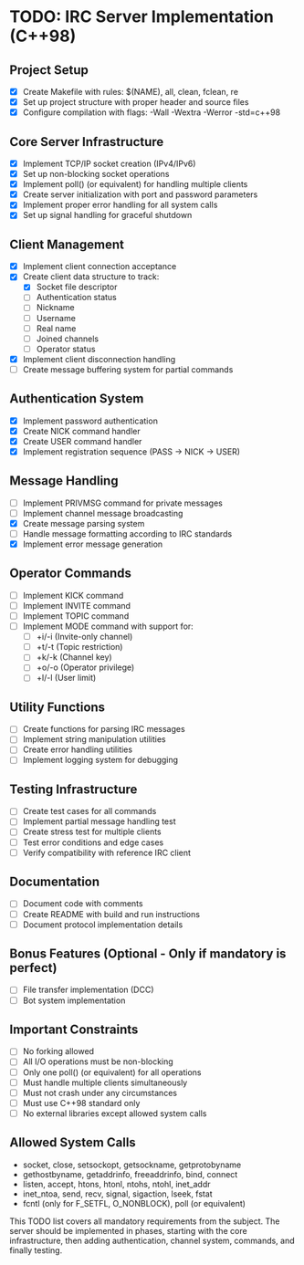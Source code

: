 # TODO: IRC Server Implementation (C++98)

## Project Setup
- [x] Create Makefile with rules: $(NAME), all, clean, fclean, re
- [x] Set up project structure with proper header and source files
- [x] Configure compilation with flags: -Wall -Wextra -Werror -std=c++98

## Core Server Infrastructure
- [x] Implement TCP/IP socket creation (IPv4/IPv6)
- [x] Set up non-blocking socket operations
- [x] Implement poll() (or equivalent) for handling multiple clients
- [x] Create server initialization with port and password parameters
- [x] Implement proper error handling for all system calls
- [x] Set up signal handling for graceful shutdown

## Client Management
- [x] Implement client connection acceptance
- [x] Create client data structure to track:
  - [x] Socket file descriptor
  - [ ] Authentication status
  - [ ] Nickname
  - [ ] Username
  - [ ] Real name
  - [ ] Joined channels
  - [ ] Operator status
- [x] Implement client disconnection handling
- [ ] Create message buffering system for partial commands

## Authentication System
- [x] Implement password authentication
- [x] Create NICK command handler
- [x] Create USER command handler
- [x] Implement registration sequence (PASS → NICK → USER)

## Message Handling
- [ ] Implement PRIVMSG command for private messages
- [ ] Implement channel message broadcasting
- [x] Create message parsing system
- [ ] Handle message formatting according to IRC standards
- [x] Implement error message generation

## Operator Commands
- [ ] Implement KICK command
- [ ] Implement INVITE command
- [ ] Implement TOPIC command
- [ ] Implement MODE command with support for:
  - [ ] +i/-i (Invite-only channel)
  - [ ] +t/-t (Topic restriction)
  - [ ] +k/-k (Channel key)
  - [ ] +o/-o (Operator privilege)
  - [ ] +l/-l (User limit)

## Utility Functions
- [ ] Create functions for parsing IRC messages
- [ ] Implement string manipulation utilities
- [ ] Create error handling utilities
- [ ] Implement logging system for debugging

## Testing Infrastructure
- [ ] Create test cases for all commands
- [ ] Implement partial message handling test
- [ ] Create stress test for multiple clients
- [ ] Test error conditions and edge cases
- [ ] Verify compatibility with reference IRC client

## Documentation
- [ ] Document code with comments
- [ ] Create README with build and run instructions
- [ ] Document protocol implementation details

## Bonus Features (Optional - Only if mandatory is perfect)
- [ ] File transfer implementation (DCC)
- [ ] Bot system implementation

## Important Constraints
- [ ] No forking allowed
- [ ] All I/O operations must be non-blocking
- [ ] Only one poll() (or equivalent) for all operations
- [ ] Must handle multiple clients simultaneously
- [ ] Must not crash under any circumstances
- [ ] Must use C++98 standard only
- [ ] No external libraries except allowed system calls

## Allowed System Calls
- socket, close, setsockopt, getsockname, getprotobyname
- gethostbyname, getaddrinfo, freeaddrinfo, bind, connect
- listen, accept, htons, htonl, ntohs, ntohl, inet_addr
- inet_ntoa, send, recv, signal, sigaction, lseek, fstat
- fcntl (only for F_SETFL, O_NONBLOCK), poll (or equivalent)

This TODO list covers all mandatory requirements from the subject. The server should be implemented in phases, starting with the core infrastructure, then adding authentication, channel system, commands, and finally testing.